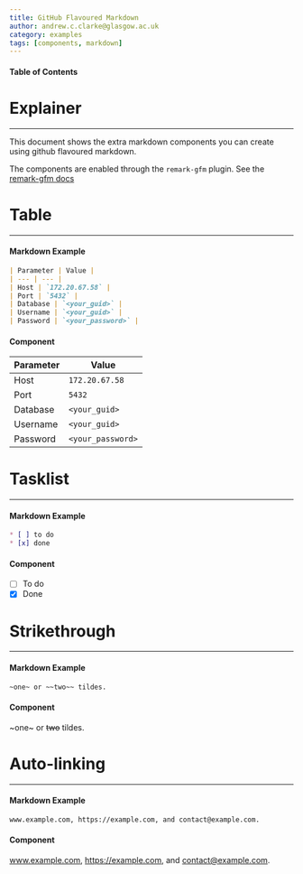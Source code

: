 ```yaml
---
title: GitHub Flavoured Markdown
author: andrew.c.clarke@glasgow.ac.uk
category: examples
tags: [components, markdown]
---
```


#### Table of Contents


# Explainer
-------------------------
This document shows the extra markdown components you can create using github flavoured markdown. 

The components are enabled through the `remark-gfm` plugin. See the [remark-gfm docs](https://github.com/remarkjs/remark-gfm)

# Table
-------------------------
#### Markdown Example
```markdown
| Parameter | Value |
| --- | --- |
| Host | `172.20.67.58` |
| Port | `5432` |
| Database | `<your_guid>` |
| Username | `<your_guid>` |
| Password | `<your_password>` |
```
#### Component
| Parameter | Value |
| --- | --- |
| Host | `172.20.67.58` |
| Port | `5432` |
| Database | `<your_guid>` |
| Username | `<your_guid>` |
| Password | `<your_password>` |

# Tasklist
-------------------------
#### Markdown Example
```markdown
* [ ] to do
* [x] done
```
#### Component
* [ ] To do
* [x] Done

# Strikethrough
-------------------------
#### Markdown Example
```markdown
~one~ or ~~two~~ tildes.
```
#### Component
~one~ or ~~two~~ tildes.


# Auto-linking
-------------------------
#### Markdown Example
```markdown
www.example.com, https://example.com, and contact@example.com.
```
#### Component
www.example.com, https://example.com, and contact@example.com.
